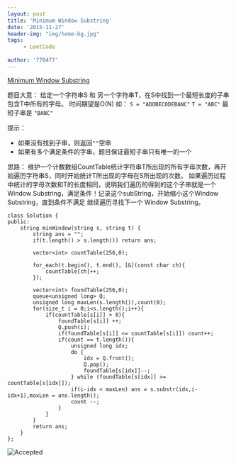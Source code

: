 ```yaml
---
layout: post
title: 'Minimum Window Substring'
date: '2015-11-27'
header-img: "img/home-bg.jpg"
tags:
     - LeetCode
     
author: '778477'
---
```


[Minimum Window Substring](https://leetcode.com/problems/minimum-window-substring/)

题目大意：
给定一个字符串S 和 另一个字符串T，在S中找到一个最短长度的子串包含T中所有的字母。 时间期望是O(N)
如：
```S = "ADOBECODEBANC"```
```T = "ABC"```
最短子串是 ```"BANC"```

提示：
 
* 如果没有找到子串，则返回```""```空串
* 如果有多个满足条件的字串，题目保证最短子串只有唯一的一个

思路：
维护一个计数数组CountTable统计字符串T所出现的所有字母次数，再开始遍历字符串S，同时开始统计T所出现的字母在S所出现的次数。 如果遍历过程中统计的字母次数和T的长度相同，说明我们遍历的得到的这个子串就是一个 Window Substring，满足条件！记录这个subString，开始缩小这个Window Substring，直到条件不满足 继续遍历寻找下一个 Window Substring。


```
class Solution {
public:
    string minWindow(string s, string t) {
        string ans = "";
        if(t.length() > s.length()) return ans;
        
        vector<int> countTable(256,0);
        
        for_each(t.begin(), t.end(), [&](const char ch){
            countTable[ch]++;
        });
        
        vector<int> foundTable(256,0);
        queue<unsigned long> Q;
        unsigned long maxLen(s.length()),count(0);
        for(size_t i = 0;i<s.length();i++){
            if(countTable[s[i]] > 0){
                foundTable[s[i]] ++;
                Q.push(i);
                if(foundTable[s[i]] <= countTable[s[i]]) count++;
                if(count == t.length()){
                    unsigned long idx;
                    do {
                        idx = Q.front();
                        Q.pop();
                        foundTable[s[idx]]--;
                    } while (foundTable[s[idx]] >= countTable[s[idx]]);
                    if(i-idx < maxLen) ans = s.substr(idx,i-idx+1),maxLen = ans.length();
                    count --;
                }
            }
        }
        return ans;
    }
};
```

![Accepted](https://raw.githubusercontent.com/778477/778477.github.io/73252cd0a2f49ca59bc5caee15fb1261bfae7abb/img/Minimum%20Window%20Substring.png)